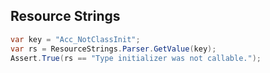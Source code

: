 ## Resource Strings

```csharp
var key = "Acc_NotClassInit";
var rs = ResourceStrings.Parser.GetValue(key);
Assert.True(rs == "Type initializer was not callable.");
```